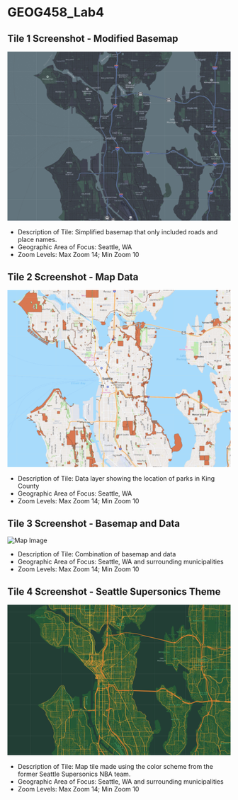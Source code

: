 # GEOG458_Lab4


## Tile 1 Screenshot - Modified Basemap
![Map Image](img/basemap.png)

- Description of Tile: Simplified basemap that only included roads and place names. 
- Geographic Area of Focus: Seattle, WA 
- Zoom Levels: Max Zoom 14; Min Zoom 10

## Tile 2 Screenshot - Map Data 
![Map Image](img/data.png)

- Description of Tile: Data layer showing the location of parks in King County
- Geographic Area of Focus: Seattle, WA
- Zoom Levels: Max Zoom 14; Min Zoom 10

## Tile 3 Screenshot - Basemap and Data 
![Map Image](img/mapData.png)

- Description of Tile: Combination of basemap and data
- Geographic Area of Focus: Seattle, WA and surrounding municipalities 
- Zoom Levels: Max Zoom 14; Min Zoom 10

## Tile 4 Screenshot - Seattle Supersonics Theme
![Map Image](img/theme.png)

- Description of Tile: Map tile made using the color scheme from the former Seattle Supersonics NBA team. 
- Geographic Area of Focus: Seattle, WA and surrounding municipalities 
- Zoom Levels: Max Zoom 14; Min Zoom 10
